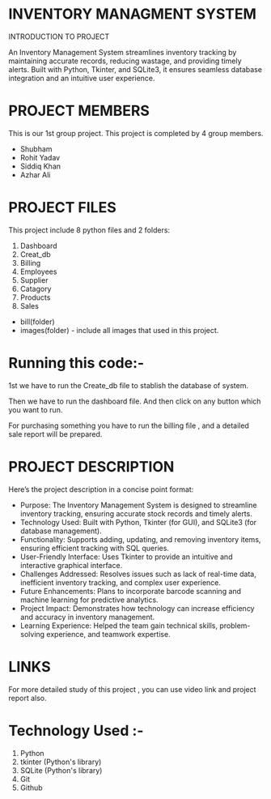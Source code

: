 # INVENTORY MANAGMENT SYSTEM

INTRODUCTION TO PROJECT

An Inventory Management System streamlines inventory tracking by maintaining accurate records, reducing wastage, and providing timely alerts. Built with Python, Tkinter, and SQLite3, it ensures seamless database integration and an intuitive user experience.

# PROJECT MEMBERS

This is our 1st group project. This project is completed by 4 group members.

* Shubham
* Rohit Yadav
* Siddiq Khan 
* Azhar Ali

# PROJECT FILES

This project include 8 python files and 2 folders:
1. Dashboard
2. Creat_db
3. Billing 
4. Employees
5. Supplier
6. Catagory
7. Products
8. Sales 

* bill(folder)
* images(folder) - include all images that used in this project.

# Running this code:-
1st we have to run the Create_db file to stablish the database of system.

Then we have to run the dashboard file.
And then click on any button which you want to run.

For purchasing something you have to run the billing file , and a detailed sale report will be prepared.

# PROJECT DESCRIPTION

Here’s the project description in a concise point format:
- Purpose: The Inventory Management System is designed to streamline inventory tracking, ensuring accurate stock records and timely alerts.
- Technology Used: Built with Python, Tkinter (for GUI), and SQLite3 (for database management).
- Functionality: Supports adding, updating, and removing inventory items, ensuring efficient tracking with SQL queries.
- User-Friendly Interface: Uses Tkinter to provide an intuitive and interactive graphical interface.
- Challenges Addressed: Resolves issues such as lack of real-time data, inefficient inventory tracking, and complex user experience.
- Future Enhancements: Plans to incorporate barcode scanning and machine learning for predictive analytics.
- Project Impact: Demonstrates how technology can increase efficiency and accuracy in inventory management.
- Learning Experience: Helped the team gain technical skills, problem-solving experience, and teamwork expertise.


# LINKS

For more detailed study of this project , you can use video link and project report also.



# Technology Used :-

1. Python
2. tkinter (Python's library)
3. SQLite (Python's library)
4. Git
5. Github